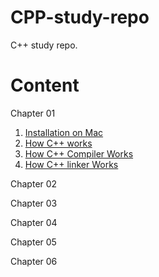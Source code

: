 # CPP-study-repo
C++ study repo.

# Content
Chapter 01
1. [Installation on Mac](https://github.com/JinLexuan/CPP-study-repo/blob/main/01%20Installation%20%26%20Working%20Principle.md#installation-on-mac)
2. [How C++ works](https://github.com/JinLexuan/CPP-study-repo/blob/main/01%20Installation%20%26%20Working%20Principle.md#how-c-works)
3. [How C++ Compiler Works](https://github.com/JinLexuan/CPP-study-repo/blob/main/01%20Installation%20%26%20Working%20Principle.md#how-c-compiler-works)
4. [How C++ linker Works](https://github.com/JinLexuan/CPP-study-repo/blob/main/01%20Installation%20%26%20Working%20Principle.md#how-c-linker-works)

Chapter 02

Chapter 03

Chapter 04

Chapter 05

Chapter 06

